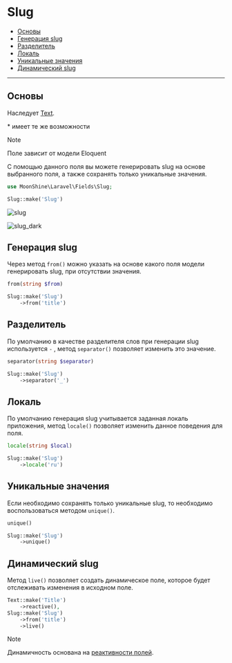 # Slug

- [Основы](#basics)
- [Генерация slug](#from)
- [Разделитель](#separator)
- [Локаль](#locale)
- [Уникальные значения](#unique)
- [Динамический slug](#live)

---

<a name="basics"></a>
## Основы

Наследует [Text](/docs/{{version}}/fields/text).

\* имеет те же возможности

> [!NOTE]
> Поле зависит от модели Eloquent

С помощью данного поля вы можете генерировать slug на основе выбранного поля, а также сохранять только уникальные значения.

```php
use MoonShine\Laravel\Fields\Slug;

Slug::make('Slug')
```

![slug](https://raw.githubusercontent.com/moonshine-software/doc/3.x/resources/screenshots/slug.png)

![slug_dark](https://raw.githubusercontent.com/moonshine-software/doc/3.x/resources/screenshots/slug_dark.png)


<a name="from"></a>
## Генерация slug

Через метод `from()` можно указать на основе какого поля модели генерировать slug, при отсутствии значения.

```php
from(string $from)
```

```php
Slug::make('Slug')
    ->from('title')
```

<a name="separator"></a>
## Разделитель

По умолчанию в качестве разделителя слов при генерации slug используется `-` , метод `separator()` позволяет изменить это значение.

```php
separator(string $separator)
```

```php
Slug::make('Slug')
    ->separator('_')
```

<a name="locale"></a>
## Локаль

По умолчанию генерация slug учитывается заданная локаль приложения, метод `locale()` позволяет изменить данное поведения для поля.

```php
locale(string $local)
```

```php
Slug::make('Slug')
    ->locale('ru')
```


<a name="unique"></a>
## Уникальные значения

Если необходимо сохранять только уникальные slug, то необходимо воспользоваться методом `unique()`.

```php
unique()
```

```php
Slug::make('Slug')
    ->unique()
```

<a name="live"></a>
## Динамический slug

Метод `live()` позволяет создать динамическое поле, которое будет отслеживать изменения в исходном поле.

```php
Text::make('Title')
    ->reactive(),
Slug::make('Slug')
    ->from('title')
    ->live()
```

> [!NOTE]
> Динамичность основана на [реактивности полей](/docs/{{version}}/fields/basic-methods#reactive).
